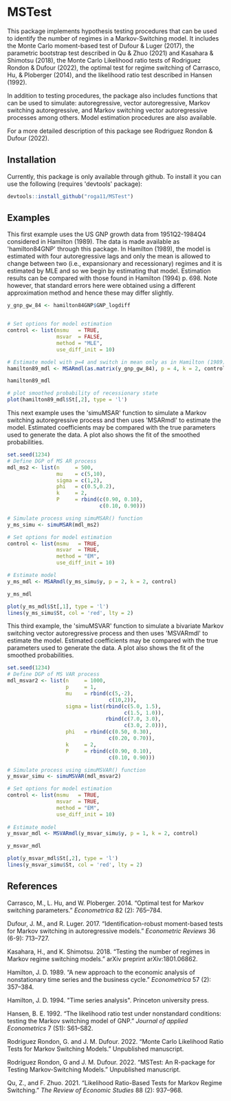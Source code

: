 # MSTest

This package implements hypothesis testing procedures that can be used to identify the number of regimes in a Markov-Switching model. It includes the Monte Carlo moment-based test of Dufour & Luger (2017), the parametric bootstrap test described in Qu & Zhuo (2021) and Kasahara & Shimotsu (2018), the Monte Carlo Likelihood ratio tests of Rodriguez Rondon & Dufour (2022), the optimal test for regime switching of Carrasco, Hu, & Ploberger (2014), and the likelihood ratio test described in Hansen (1992).

In addition to testing procedures, the package also includes functions that can be used to simulate: autoregressive, vector autoregressive, Markov switching autoregressive, and Markov switching vector autoregressive processes among others. Model estimation procedures are also available.

For a more detailed description of this package see Rodriguez Rondon & Dufour (2022).

## Installation

Currently, this package is only available through github. To install it you can use the following (requires 'devtools' package): 

```r
devtools::install_github("roga11/MSTest")
```

## Examples

This first example uses the US GNP growth data from 1951Q2-1984Q4 considered in Hamilton (1989). The data is made available as 'hamilton84GNP' through this package. In Hamilton (1989), the model is estimated with four autoregressive lags and only the mean is allowed to change between two (i.e., expansionary and recessionary) regimes and it is estimated by MLE and so we begin by estimating that model.  Estimation results can be compared with those found in Hamilton (1994) p. 698. Note however, that standard errors here were obtained using a different approximation method and hence these may differ slightly. 

```r
y_gnp_gw_84 <- hamilton84GNP$GNP_logdiff


# Set options for model estimation
control <- list(msmu   = TRUE, 
                msvar  = FALSE, 
                method = "MLE",
                use_diff_init = 10)

# Estimate model with p=4 and switch in mean only as in Hamilton (1989)
hamilton89_mdl <- MSARmdl(as.matrix(y_gnp_gw_84), p = 4, k = 2, control)

hamilton89_mdl

# plot smoothed probability of recessionary state
plot(hamilton89_mdl$St[,2], type = 'l')
```
 
This next example uses the 'simuMSAR' function to simulate a Markov switching autoregressive process and then uses 'MSARmdl' to estimate the model. Estimated coefficients may be compared with the true parameters used to generate the data. A plot also shows the fit of the smoothed probabilities. 

```r
set.seed(1234)
# Define DGP of MS AR process
mdl_ms2 <- list(n     = 500, 
                mu    = c(5,10),
                sigma = c(1,2),
                phi   = c(0.5,0.2),
                k     = 2,
                P     = rbind(c(0.90, 0.10),
                              c(0.10, 0.90)))

# Simulate process using simuMSAR() function
y_ms_simu <- simuMSAR(mdl_ms2)

# Set options for model estimation
control <- list(msmu   = TRUE, 
                msvar  = TRUE, 
                method = "EM",
                use_diff_init = 10)

# Estimate model
y_ms_mdl <- MSARmdl(y_ms_simu$y, p = 2, k = 2, control)

y_ms_mdl

plot(y_ms_mdl$St[,1], type = 'l')
lines(y_ms_simu$St, col = 'red', lty = 2)
```

This third example, the 'simuMSVAR' function to simulate a bivariate Markov switching vector autoregressive process and then uses 'MSVARmdl' to estimate the model. Estimated coefficients may be compared with the true parameters used to generate the data. A plot also shows the fit of the smoothed probabilities. 

```r
set.seed(1234)
# Define DGP of MS VAR process
mdl_msvar2 <- list(n     = 1000, 
                   p     = 1,
                   mu    = rbind(c(5,-2),
                                 c(10,2)),
                   sigma = list(rbind(c(5.0, 1.5),
                                      c(1.5, 1.0)),
                                rbind(c(7.0, 3.0),
                                      c(3.0, 2.0))),
                   phi   = rbind(c(0.50, 0.30),
                                 c(0.20, 0.70)),
                   k     = 2,
                   P     = rbind(c(0.90, 0.10),
                                 c(0.10, 0.90)))

# Simulate process using simuMSVAR() function
y_msvar_simu <- simuMSVAR(mdl_msvar2)

# Set options for model estimation
control <- list(msmu   = TRUE, 
                msvar  = TRUE,
                method = "EM",
                use_diff_init = 10)
                
# Estimate model
y_msvar_mdl <- MSVARmdl(y_msvar_simu$y, p = 1, k = 2, control)

y_msvar_mdl

plot(y_msvar_mdl$St[,2], type = 'l')
lines(y_msvar_simu$St, col = 'red', lty = 2)


```

## References

Carrasco, M., L. Hu, and W. Ploberger. 2014. “Optimal test for Markov switching parameters.” *Econometrica* 82 (2): 765–784.

Dufour, J. M., and R. Luger. 2017. “Identification-robust moment-based tests for Markov switching in autoregressive models.” *Econometric Reviews* 36 (6-9): 713–727.

Kasahara, H., and K. Shimotsu. 2018. “Testing the number of regimes in Markov regime switching models.” arXiv preprint arXiv:1801.06862.

Hamilton, J. D. 1989. “A new approach to the economic analysis of nonstationary time series and the business cycle.” *Econometrica* 57 (2): 357–384.

Hamilton, J. D. 1994. "Time series analysis". Princeton university press.

Hansen, B. E. 1992. “The likelihood ratio test under nonstandard conditions: testing the Markov switching model of GNP.” *Journal of applied Econometrics* 7 (S1): S61–S82.

Rodriguez Rondon, G. and J. M. Dufour. 2022. “Monte Carlo Likelihood Ratio Tests for Markov Switching Models.” Unpublished manuscript.

Rodriguez Rondon, G and J. M. Dufour. 2022. “MSTest: An R-package for Testing Markov-Switching Models.” Unpublished manuscript.

Qu, Z., and F. Zhuo. 2021. “Likelihood Ratio-Based Tests for Markov Regime Switching.” *The Review of Economic Studies* 88 (2): 937–968.
